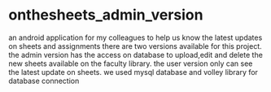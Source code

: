 # onthesheets_admin_version
an android application for my colleagues to help us know the latest updates on sheets and assignments
there are two versions available for this project.
the admin version has the access on database to upload,edit and delete the new sheets available on the faculty library.
the user version only can see the latest update on sheets.
we used mysql database and volley library for database connection
